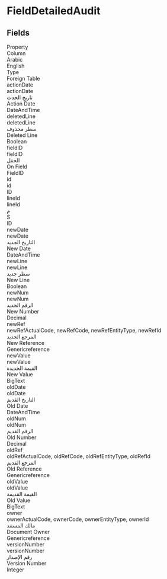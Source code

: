 # FieldDetailedAudit

<ContentFilter/>

<div class='searchable'>

## Fields

<div class="nama-table">
<div class="row header-row">
<div class="cell">Property</div>
<div class="cell">Column</div>
<div class="cell">Arabic</div>
<div class="cell">English</div>
<div class="cell">Type</div>
<div class="cell">Foreign Table</div>
</div><div class="row searchable" id="actionDate">
<div class="cell" data-label="Property">actionDate</div>
<div class="cell" data-label="Column">actionDate</div>
<div class="cell" data-label="Arabic">تاريخ الحدث</div>
<div class="cell" data-label="English">Action Date</div>
<div class="cell" data-label="Type">DateAndTime</div>

</div>

<div class="row searchable" id="deletedLine">
<div class="cell" data-label="Property">deletedLine</div>
<div class="cell" data-label="Column">deletedLine</div>
<div class="cell" data-label="Arabic">سطر محذوف</div>
<div class="cell" data-label="English">Deleted Line</div>
<div class="cell" data-label="Type">Boolean</div>

</div>

<div class="row searchable" id="fieldID">
<div class="cell" data-label="Property">fieldID</div>
<div class="cell" data-label="Column">fieldID</div>
<div class="cell" data-label="Arabic"> الحقل</div>
<div class="cell" data-label="English"> On Field</div>
<div class="cell" data-label="Type">FieldID</div>

</div>

<div class="row searchable" id="id">
<div class="cell" data-label="Property">id</div>
<div class="cell" data-label="Column">id</div>
<div class="cell" data-label="Arabic"></div>
<div class="cell" data-label="English"></div>
<div class="cell" data-label="Type">ID</div>

</div>

<div class="row searchable" id="lineId">
<div class="cell" data-label="Property">lineId</div>
<div class="cell" data-label="Column">lineId</div>
<div class="cell" data-label="Arabic">م</div>
<div class="cell" data-label="English">S</div>
<div class="cell" data-label="Type">ID</div>

</div>

<div class="row searchable" id="newDate">
<div class="cell" data-label="Property">newDate</div>
<div class="cell" data-label="Column">newDate</div>
<div class="cell" data-label="Arabic">التاريخ الجديد</div>
<div class="cell" data-label="English">New Date</div>
<div class="cell" data-label="Type">DateAndTime</div>

</div>

<div class="row searchable" id="newLine">
<div class="cell" data-label="Property">newLine</div>
<div class="cell" data-label="Column">newLine</div>
<div class="cell" data-label="Arabic">سطر جديد</div>
<div class="cell" data-label="English">New Line</div>
<div class="cell" data-label="Type">Boolean</div>

</div>

<div class="row searchable" id="newNum">
<div class="cell" data-label="Property">newNum</div>
<div class="cell" data-label="Column">newNum</div>
<div class="cell" data-label="Arabic">الرقم الجديد</div>
<div class="cell" data-label="English">New Number</div>
<div class="cell" data-label="Type">Decimal</div>

</div>

<div class="row searchable" id="newRef">
<div class="cell" data-label="Property">newRef</div>
<div class="cell gen-ref-column" data-label="Column">newRefActualCode,  newRefCode,  newRefEntityType,  newRefId</div>
<div class="cell" data-label="Arabic">المرجع الجديد</div>
<div class="cell" data-label="English">New Reference</div>
<div class="cell" data-label="Type">Genericreference</div>

</div>

<div class="row searchable" id="newValue">
<div class="cell" data-label="Property">newValue</div>
<div class="cell" data-label="Column">newValue</div>
<div class="cell" data-label="Arabic">القيمة الجديدة</div>
<div class="cell" data-label="English">New Value</div>
<div class="cell" data-label="Type">BigText</div>

</div>

<div class="row searchable" id="oldDate">
<div class="cell" data-label="Property">oldDate</div>
<div class="cell" data-label="Column">oldDate</div>
<div class="cell" data-label="Arabic">التاريخ القديم</div>
<div class="cell" data-label="English">Old Date</div>
<div class="cell" data-label="Type">DateAndTime</div>

</div>

<div class="row searchable" id="oldNum">
<div class="cell" data-label="Property">oldNum</div>
<div class="cell" data-label="Column">oldNum</div>
<div class="cell" data-label="Arabic">الرقم القديم</div>
<div class="cell" data-label="English">Old Number</div>
<div class="cell" data-label="Type">Decimal</div>

</div>

<div class="row searchable" id="oldRef">
<div class="cell" data-label="Property">oldRef</div>
<div class="cell gen-ref-column" data-label="Column">oldRefActualCode,  oldRefCode,  oldRefEntityType,  oldRefId</div>
<div class="cell" data-label="Arabic">المرجع القديم</div>
<div class="cell" data-label="English">Old Reference</div>
<div class="cell" data-label="Type">Genericreference</div>

</div>

<div class="row searchable" id="oldValue">
<div class="cell" data-label="Property">oldValue</div>
<div class="cell" data-label="Column">oldValue</div>
<div class="cell" data-label="Arabic">القيمة القديمة</div>
<div class="cell" data-label="English">Old Value</div>
<div class="cell" data-label="Type">BigText</div>

</div>

<div class="row searchable" id="owner">
<div class="cell" data-label="Property">owner</div>
<div class="cell gen-ref-column" data-label="Column">ownerActualCode,  ownerCode,  ownerEntityType,  ownerId</div>
<div class="cell" data-label="Arabic"> مالك المستند</div>
<div class="cell" data-label="English"> Document Owner</div>
<div class="cell" data-label="Type">Genericreference</div>

</div>

<div class="row searchable" id="versionNumber">
<div class="cell" data-label="Property">versionNumber</div>
<div class="cell" data-label="Column">versionNumber</div>
<div class="cell" data-label="Arabic">رقم الإصدار</div>
<div class="cell" data-label="English">Version Number</div>
<div class="cell" data-label="Type">Integer</div>

</div>


</div>
</div>


